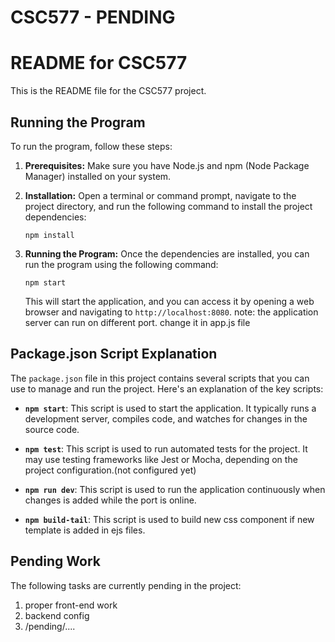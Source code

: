 # CSC577 - PENDING
# README for CSC577

This is the README file for the CSC577 project.

## Running the Program

To run the program, follow these steps:

1. **Prerequisites:** Make sure you have Node.js and npm (Node Package Manager) installed on your system.

2. **Installation:** Open a terminal or command prompt, navigate to the project directory, and run the following command to install the project dependencies:

    ```cli
    npm install
    ```

3. **Running the Program:** Once the dependencies are installed, you can run the program using the following command:

    ```shell
    npm start
    ```

   This will start the application, and you can access it by opening a web browser and navigating to `http://localhost:8080`.
   note: the application server can run on different port. change it in app.js file

## Package.json Script Explanation

The `package.json` file in this project contains several scripts that you can use to manage and run the project. Here's an explanation of the key scripts:

- **`npm start`**: This script is used to start the application. It typically runs a development server, compiles code, and watches for changes in the source code.

- **`npm test`**: This script is used to run automated tests for the project. It may use testing frameworks like Jest or Mocha, depending on the project configuration.(not configured yet)

- **`npm run dev`**: This script is used to run the application continuously when changes is added while the port is online.

- **`npm build-tail`**: This script is used to build new css component if new template is added in ejs files.

## Pending Work

The following tasks are currently pending in the project:

1. proper front-end work
2. backend config
3. /pending/....

